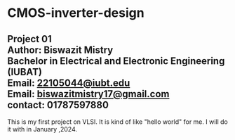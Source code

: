# CMOS-inverter-design
Project 01 <br>
Author: Biswazit Mistry<br>
Bachelor in Electrical and Electronic Engineering (IUBAT)<br>
Email: 22105044@iubt.edu<br>
Email: biswazitmistry17@gmail.com<br>
contact: 01787597880<br>
----------------------------------------------------------------------------------------------------------
This is my first project on VLSI. It is kind of like "hello world" for me. I will do it with in January ,2024.
